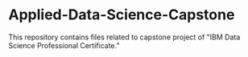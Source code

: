 # Applied-Data-Science-Capstone
This repository contains files related to capstone project of "IBM Data Science Professional Certificate."
